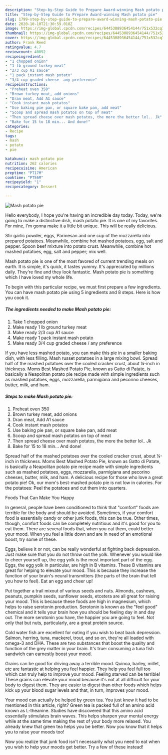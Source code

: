 ```yaml
---
description: "Step-by-Step Guide to Prepare Award-winning Mash potato pie"
title: "Step-by-Step Guide to Prepare Award-winning Mash potato pie"
slug: 1799-step-by-step-guide-to-prepare-award-winning-mash-potato-pie
date: 2020-10-10T21:30:59.018Z
image: https://img-global.cpcdn.com/recipes/6445308936454144/751x532cq70/mash-potato-pie-recipe-main-photo.jpg
thumbnail: https://img-global.cpcdn.com/recipes/6445308936454144/751x532cq70/mash-potato-pie-recipe-main-photo.jpg
cover: https://img-global.cpcdn.com/recipes/6445308936454144/751x532cq70/mash-potato-pie-recipe-main-photo.jpg
author: Frank Reed
ratingvalue: 4.7
reviewcount: 40092
recipeingredient:
- "1 chopped onion"
- "1 lb ground turkey meat"
- "2/3 cup A1 sauce"
- "1 pack instant mash potato"
- "3/4 cup graded cheese  any preference"
recipeinstructions:
- "Preheat oven 350"
- "Brown turkey meat, add onions"
- "Dran meat, Add A1 sauce"
- "Cook instant mash potatos"
- "Use baking pie pan, or square bake pan, add meat"
- "Scoop and spread mash potatos on top of meat"
- "Then spread cheese over mash potatos, the more the better lol.. Jk"
- "Bake for 15 to 18 min... And done!"
categories:
- Recipe
tags:
- mash
- potato
- pie

katakunci: mash potato pie 
nutrition: 262 calories
recipecuisine: American
preptime: "PT17M"
cooktime: "PT56M"
recipeyield: "1"
recipecategory: Dessert

---
```



![Mash potato pie](https://img-global.cpcdn.com/recipes/6445308936454144/751x532cq70/mash-potato-pie-recipe-main-photo.jpg)

Hello everybody, I hope you're having an incredible day today. Today, we're going to make a distinctive dish, mash potato pie. It is one of my favorites. For mine, I'm gonna make it a little bit unique. This will be really delicious.

Stir garlic powder, eggs, Parmesan and one cup of the mozzarella into prepared potatoes. Meanwhile, combine hot mashed potatoes, egg, salt and pepper. Spoon beef mixture into potato crust. Meanwhile, combine hot mashed potatoes, egg, salt and pepper; mix well.

Mash potato pie is one of the most favored of current trending meals on earth. It is simple, it's quick, it tastes yummy. It's appreciated by millions daily. They're fine and they look fantastic. Mash potato pie is something which I have loved my whole life.


To begin with this particular recipe, we must first prepare a few ingredients. You can have mash potato pie using 5 ingredients and 8 steps. Here is how you cook it.

<!--inarticleads1-->

##### The ingredients needed to make Mash potato pie:

1. Take 1 chopped onion
1. Make ready 1 lb ground turkey meat
1. Make ready 2/3 cup A1 sauce
1. Make ready 1 pack instant mash potato
1. Make ready 3/4 cup graded cheese / any preference


If you have less mashed potato, you can make this pie in a smaller baking dish, with less filling. Mash russet potatoes in a large mixing bowl. Spread half of the mashed potatoes over the cooled cracker crust, about ¼-inch in thickness. Moms Best Mashed Potato Pie, known as Gatto di Patate, is basically a Neapolitan potato pie recipe made with simple ingredients such as mashed potatoes, eggs, mozzarella, parmigiana and pecorino cheeses, butter, milk, and ham. 

<!--inarticleads2-->

##### Steps to make Mash potato pie:

1. Preheat oven 350
1. Brown turkey meat, add onions
1. Dran meat, Add A1 sauce
1. Cook instant mash potatos
1. Use baking pie pan, or square bake pan, add meat
1. Scoop and spread mash potatos on top of meat
1. Then spread cheese over mash potatos, the more the better lol.. Jk
1. Bake for 15 to 18 min... And done!


Spread half of the mashed potatoes over the cooled cracker crust, about ¼-inch in thickness. Moms Best Mashed Potato Pie, known as Gatto di Patate, is basically a Neapolitan potato pie recipe made with simple ingredients such as mashed potatoes, eggs, mozzarella, parmigiana and pecorino cheeses, butter, milk, and ham. A delicious recipe for those who love a great potato pie! Ok, our mom&#39;s best-mashed potato pie is not low in calories. For the potatoes: Peel the potatoes and cut them into quarters. 

Foods That Can Make You Happy


In general, people have been conditioned to think that "comfort" foods are terrible for the body and should be avoided. Sometimes, if your comfort food is essentially candy or other junk foods, this can be true. Other times, though, comfort foods can be completely nutritious and it's good for you to eat them. There are several foods that, when you eat them, could better your mood. When you feel a little down and are in need of an emotional boost, try some of these.

Eggs, believe it or not, can be really wonderful at fighting back depression. Just make sure that you do not throw out the yolk. Whenever you would like to cheer yourself up, the egg yolk is the most important part of the egg. Eggs, the egg yolk in particular, are high in B vitamins. These B vitamins are great for helping to elevate your mood. This is because they increase the function of your brain's neural transmitters (the parts of the brain that tell you how to feel). Eat an egg and cheer up!

Put together a trail mixout of various seeds and nuts. Almonds, cashews, peanuts, pumpkin seeds, sunflower seeds, etcetera are all great for raising your mood. This is because these foods are high in magnesium, which helps to raise serotonin production. Serotonin is known as the "feel good" chemical and it tells your brain how you should be feeling day in and day out. The more serotonin you have, the happier you are going to feel. Not only that but nuts, particularly, are a great protein source.

Cold water fish are excellent for eating if you wish to beat back depression. Salmon, herring, tuna, mackerel, trout, and so on, they're all loaded with omega-3 and DHA. These are two substances that boost the quality and function of the grey matter in your brain. It's true: consuming a tuna fish sandwich can earnestly boost your mood. 

Grains can be good for driving away a terrible mood. Quinoa, barley, millet, etc are fantastic at helping you feel happier. They help you feel full too which can truly help to improve your mood. Feeling starved can be terrible! These grains can elevate your mood because it's not at all difficult for your body to digest them. They are easier to digest than other foods which helps kick up your blood sugar levels and that, in turn, improves your mood.

Your mood can actually be helped by green tea. You just knew it had to be mentioned in this article, right? Green tea is packed full of an amino acid known as L-theanine. Studies have discovered that this amino acid essentially stimulates brain waves. This helps sharpen your mental energy while at the same time making the rest of your body more relaxed. You already knew that green tea helps you be better. Now you know that it helps you to raise your moods too!

Now you realize that junk food isn't necessarily what you need to eat when you wish to help your moods get better. Try a few of these instead!

